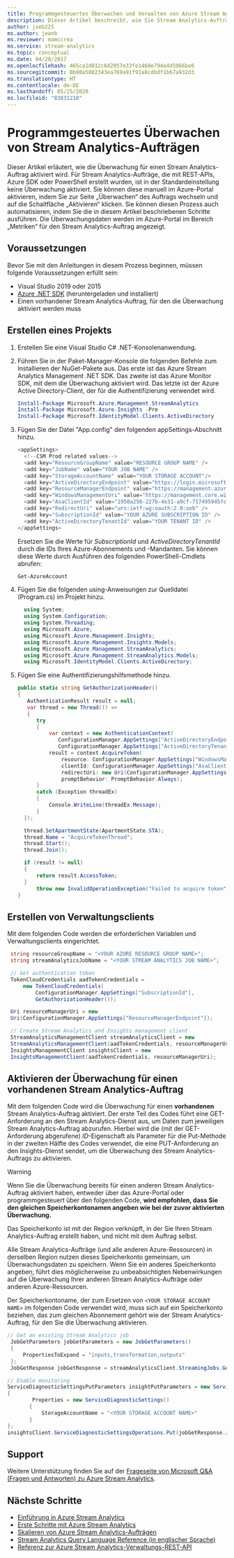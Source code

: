 ```yaml
---
title: Programmgesteuertes Überwachen und Verwalten von Azure Stream Analytics-Aufträgen
description: Dieser Artikel beschreibt, wie Sie Stream Analytics-Aufträge, die mit REST-APIs, dem Azure SDK oder PowerShell erstellt wurden, programmgesteuert überwachen.
author: jseb225
ms.author: jeanb
ms.reviewer: mamccrea
ms.service: stream-analytics
ms.topic: conceptual
ms.date: 04/20/2017
ms.openlocfilehash: 465ca1d012c6d2057e33fe1460e794e4d5966be6
ms.sourcegitcommit: 0b80a5802343ea769a91f91a8cdbdf1b67a932d3
ms.translationtype: HT
ms.contentlocale: de-DE
ms.lasthandoff: 05/25/2020
ms.locfileid: "83831210"
---
```

# <a name="programmatically-create-a-stream-analytics-job-monitor"></a>Programmgesteuertes Überwachen von Stream Analytics-Aufträgen

Dieser Artikel erläutert, wie die Überwachung für einen Stream Analytics-Auftrag aktiviert wird. Für Stream Analytics-Aufträge, die mit REST-APIs, Azure SDK oder PowerShell erstellt wurden, ist in der Standardeinstellung keine Überwachung aktiviert. Sie können diese manuell im Azure-Portal aktivieren, indem Sie zur Seite „Überwachen“ des Auftrags wechseln und auf die Schaltfläche „Aktivieren“ klicken. Sie können diesen Prozess auch automatisieren, indem Sie die in diesem Artikel beschriebenen Schritte ausführen. Die Überwachungsdaten werden im Azure-Portal im Bereich „Metriken“ für den Stream Analytics-Auftrag angezeigt.

## <a name="prerequisites"></a>Voraussetzungen

Bevor Sie mit den Anleitungen in diesem Prozess beginnen, müssen folgende Voraussetzungen erfüllt sein:

* Visual Studio 2019 oder 2015
* [Azure .NET SDK](https://azure.microsoft.com/downloads/) (heruntergeladen und installiert)
* Einen vorhandener Stream Analytics-Auftrag, für den die Überwachung aktiviert werden muss

## <a name="create-a-project"></a>Erstellen eines Projekts

1. Erstellen Sie eine Visual Studio C# .NET-Konsolenanwendung.
2. Führen Sie in der Paket-Manager-Konsole die folgenden Befehle zum Installieren der NuGet-Pakete aus. Das erste ist das Azure Stream Analytics Management .NET SDK. Das zweite ist das Azure Monitor SDK, mit dem die Überwachung aktiviert wird. Das letzte ist der Azure Active Directory-Client, der für die Authentifizierung verwendet wird.
   
   ```powershell
   Install-Package Microsoft.Azure.Management.StreamAnalytics
   Install-Package Microsoft.Azure.Insights -Pre
   Install-Package Microsoft.IdentityModel.Clients.ActiveDirectory
   ```
3. Fügen Sie der Datei "App.config" den folgenden appSettings-Abschnitt hinzu.
   
   ```csharp
   <appSettings>
     <!--CSM Prod related values-->
     <add key="ResourceGroupName" value="RESOURCE GROUP NAME" />
     <add key="JobName" value="YOUR JOB NAME" />
     <add key="StorageAccountName" value="YOUR STORAGE ACCOUNT"/>
     <add key="ActiveDirectoryEndpoint" value="https://login.microsoftonline.com/" />
     <add key="ResourceManagerEndpoint" value="https://management.azure.com/" />
     <add key="WindowsManagementUri" value="https://management.core.windows.net/" />
     <add key="AsaClientId" value="1950a258-227b-4e31-a9cf-717495945fc2" />
     <add key="RedirectUri" value="urn:ietf:wg:oauth:2.0:oob" />
     <add key="SubscriptionId" value="YOUR AZURE SUBSCRIPTION ID" />
     <add key="ActiveDirectoryTenantId" value="YOUR TENANT ID" />
   </appSettings>
   ```
   Ersetzen Sie die Werte für *SubscriptionId* und *ActiveDirectoryTenantId* durch die IDs Ihres Azure-Abonnements und -Mandanten. Sie können diese Werte durch Ausführen des folgenden PowerShell-Cmdlets abrufen:
   
   ```powershell
   Get-AzureAccount
   ```
4. Fügen Sie die folgenden using-Anweisungen zur Quelldatei (Program.cs) im Projekt hinzu.
   
   ```csharp
     using System;
     using System.Configuration;
     using System.Threading;
     using Microsoft.Azure;
     using Microsoft.Azure.Management.Insights;
     using Microsoft.Azure.Management.Insights.Models;
     using Microsoft.Azure.Management.StreamAnalytics;
     using Microsoft.Azure.Management.StreamAnalytics.Models;
     using Microsoft.IdentityModel.Clients.ActiveDirectory;
   ```
5. Fügen Sie eine Authentifizierungshilfsmethode hinzu.

   ```csharp   
   public static string GetAuthorizationHeader()
   {
      AuthenticationResult result = null;
      var thread = new Thread(() =>
      {
         try
         {
             var context = new AuthenticationContext(
                ConfigurationManager.AppSettings["ActiveDirectoryEndpoint"] +
                ConfigurationManager.AppSettings["ActiveDirectoryTenantId"]);
             result = context.AcquireToken(
                 resource: ConfigurationManager.AppSettings["WindowsManagementUri"],
                 clientId: ConfigurationManager.AppSettings["AsaClientId"],
                 redirectUri: new Uri(ConfigurationManager.AppSettings["RedirectUri"]),
                 promptBehavior: PromptBehavior.Always);
         }
         catch (Exception threadEx)
         {
             Console.WriteLine(threadEx.Message);
         }
     });

     thread.SetApartmentState(ApartmentState.STA);
     thread.Name = "AcquireTokenThread";
     thread.Start();
     thread.Join();
   
     if (result != null)
     {
         return result.AccessToken;
     }
         throw new InvalidOperationException("Failed to acquire token");
   }
   ```

## <a name="create-management-clients"></a>Erstellen von Verwaltungsclients

Mit dem folgenden Code werden die erforderlichen Variablen und Verwaltungsclients eingerichtet.

   ```csharp
    string resourceGroupName = "<YOUR AZURE RESOURCE GROUP NAME>";
    string streamAnalyticsJobName = "<YOUR STREAM ANALYTICS JOB NAME>";

    // Get authentication token
    TokenCloudCredentials aadTokenCredentials =
        new TokenCloudCredentials(
            ConfigurationManager.AppSettings["SubscriptionId"],
            GetAuthorizationHeader());

    Uri resourceManagerUri = new
    Uri(ConfigurationManager.AppSettings["ResourceManagerEndpoint"]);

    // Create Stream Analytics and Insights management client
    StreamAnalyticsManagementClient streamAnalyticsClient = new
    StreamAnalyticsManagementClient(aadTokenCredentials, resourceManagerUri);
    InsightsManagementClient insightsClient = new
    InsightsManagementClient(aadTokenCredentials, resourceManagerUri);
   ```

## <a name="enable-monitoring-for-an-existing-stream-analytics-job"></a>Aktivieren der Überwachung für einen vorhandenen Stream Analytics-Auftrag

Mit dem folgenden Code wird die Überwachung für einen **vorhandenen** Stream Analytics-Auftrag aktiviert. Der erste Teil des Codes führt eine GET-Anforderung an den Stream Analytics-Dienst aus, um Daten zum jeweiligen Stream Analytics-Auftrag abzurufen. Hierbei wird die (mit der GET-Anforderung abgerufene) *ID*-Eigenschaft als Parameter für die Put-Methode in der zweiten Hälfte des Codes verwendet, die eine PUT-Anforderung an den Insights-Dienst sendet, um die Überwachung des Stream Analytics-Auftrags zu aktivieren.

> [!WARNING]
> Wenn Sie die Überwachung bereits für einen anderen Stream Analytics-Auftrag aktiviert haben, entweder über das Azure-Portal oder programmgesteuert über den folgenden Code, **wird empfohlen, dass Sie den gleichen Speicherkontonamen angeben wie bei der zuvor aktivierten Überwachung.**
> 
> Das Speicherkonto ist mit der Region verknüpft, in der Sie Ihren Stream Analytics-Auftrag erstellt haben, und nicht mit dem Auftrag selbst.
> 
> Alle Stream Analytics-Aufträge (und alle anderen Azure-Ressourcen) in derselben Region nutzen dieses Speicherkonto gemeinsam, um Überwachungsdaten zu speichern. Wenn Sie ein anderes Speicherkonto angeben, führt dies möglicherweise zu unbeabsichtigten Nebenwirkungen auf die Überwachung Ihrer anderen Stream Analytics-Aufträge oder anderen Azure-Ressourcen.
> 
> Der Speicherkontoname, der zum Ersetzen von `<YOUR STORAGE ACCOUNT NAME>` im folgenden Code verwendet wird, muss sich auf ein Speicherkonto beziehen, das zum gleichen Abonnement gehört wie der Stream Analytics-Auftrag, für den Sie die Überwachung aktivieren.
> 
> 
>    ```csharp
>    // Get an existing Stream Analytics job
>     JobGetParameters jobGetParameters = new JobGetParameters()
>     {
>         PropertiesToExpand = "inputs,transformation,outputs"
>     };
>     JobGetResponse jobGetResponse = streamAnalyticsClient.StreamingJobs.Get(resourceGroupName, streamAnalyticsJobName, jobGetParameters);
>
>    // Enable monitoring
>    ServiceDiagnosticSettingsPutParameters insightPutParameters = new ServiceDiagnosticSettingsPutParameters()
>    {
>            Properties = new ServiceDiagnosticSettings()
>           {
>               StorageAccountName = "<YOUR STORAGE ACCOUNT NAME>"
>           }
>    };
>   insightsClient.ServiceDiagnosticSettingsOperations.Put(jobGetResponse.Job.Id, insightPutParameters);
>   ```


## <a name="get-support"></a>Support

Weitere Unterstützung finden Sie auf der [Frageseite von Microsoft Q&A (Fragen und Antworten) zu Azure Stream Analytics](https://docs.microsoft.com/answers/topics/azure-stream-analytics.html).

## <a name="next-steps"></a>Nächste Schritte

* [Einführung in Azure Stream Analytics](stream-analytics-introduction.md)
* [Erste Schritte mit Azure Stream Analytics](stream-analytics-real-time-fraud-detection.md)
* [Skalieren von Azure Stream Analytics-Aufträgen](stream-analytics-scale-jobs.md)
* [Stream Analytics Query Language Reference (in englischer Sprache)](https://docs.microsoft.com/stream-analytics-query/stream-analytics-query-language-reference)
* [Referenz zur Azure Stream Analytics-Verwaltungs-REST-API](https://msdn.microsoft.com/library/azure/dn835031.aspx)
